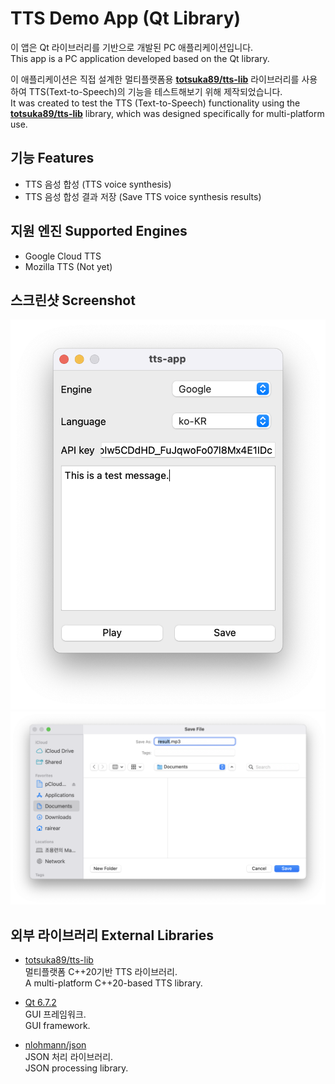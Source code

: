 # TTS Demo App (Qt Library)

이 앱은 Qt 라이브러리를 기반으로 개발된 PC 애플리케이션입니다.  
This app is a PC application developed based on the Qt library.  

이 애플리케이션은 직접 설계한 멀티플랫폼용 [**totsuka89/tts-lib**](https://github.com/totsuka89/tts-lib) 라이브러리를 사용하여 TTS(Text-to-Speech)의 기능을 테스트해보기 위해 제작되었습니다.  
It was created to test the TTS (Text-to-Speech) functionality using the [**totsuka89/tts-lib**](https://github.com/totsuka89/tts-lib) library, which was designed specifically for multi-platform use.

## 기능 Features
- TTS 음성 합성 (TTS voice synthesis)
- TTS 음성 합성 결과 저장 (Save TTS voice synthesis results)

## 지원 엔진 Supported Engines
- Google Cloud TTS
- Mozilla TTS (Not yet)

## 스크린샷 Screenshot
![애플리케이션 Application](https://github.com/totsuka89/tts-app-qt/blob/main/doc/app.png?raw=true)  
![파일 저장 다이얼로그 File save dialog](https://github.com/totsuka89/tts-app-qt/blob/main/doc/save.png?raw=true)  

## 외부 라이브러리 External Libraries

  - [totsuka89/tts-lib](https://github.com/totsuka89/tts-lib)  
      멀티플랫폼 C++20기반 TTS 라이브러리.  
      A multi-platform C++20-based TTS library.

  - [Qt 6.7.2](https://www.qt.io/)  
      GUI 프레임워크.  
      GUI framework.

  - [nlohmann/json](https://github.com/nlohmann/json)  
      JSON 처리 라이브러리.  
      JSON processing library.  
